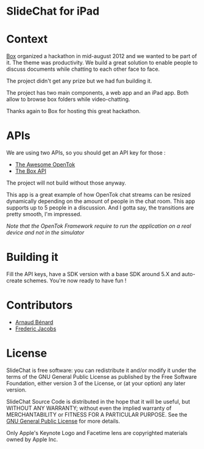 SlideChat for iPad 
==================


# Context

[Box](https://www.box.com/) organized a hackathon in mid-august 2012 and we wanted to be part of it. The theme was productivity. We build a great solution to enable people to discuss documents while chatting to each other face to face.

The project didn't get any prize but we had fun building it. 

The project has two main components, a web app and an iPad app. Both allow to browse box folders while video-chatting.

Thanks again to Box for hosting this great hackathon.

# APIs 

We are using two APIs, so you should get an API key for those : 

- [The Awesome OpenTok](http://www.tokbox.com/opentok/api/documentation)
- [The Box API](http://developers.box.com/)

The project will not build without those anyway.

This app is a great example of how OpenTok chat streams can be resized dynamically depending on the amount of people in the chat room. This app supports up to 5 people in a discussion. And I gotta say, the transitions are pretty smooth, I'm impressed.

*Note that the OpenTok Framework require to run the application on a real device and not in the simulator*

# Building it

Fill the API keys, have a SDK version with a base SDK around 5.X and auto-create schemes. You're now ready to have fun !

# Contributors 

- [Arnaud Bénard](https://twitter.com/arnaudbenard) 
- [Frederic Jacobs](http://twitter.com/frederic.jacobs)

# License 
SlideChat is free software: you can redistribute it and/or modify it under the terms of the GNU General Public License as published by the Free Software Foundation, either version 3 of the License, or (at your option) any later version.

SlideChat Source Code is distributed in the hope that it will be useful, but WITHOUT ANY WARRANTY; without even the implied warranty of MERCHANTABILITY or FITNESS FOR A PARTICULAR PURPOSE.  See the [GNU General Public License](http://www.gnu.org/licenses/) for more details.

Only Apple's Keynote Logo and Facetime lens are copyrighted materials owned by Apple Inc. 